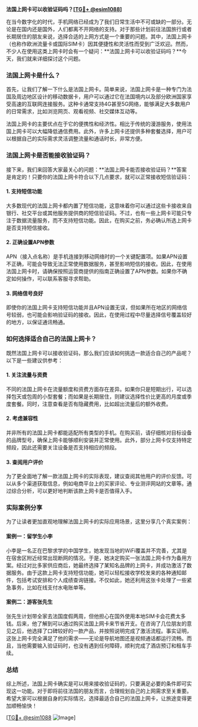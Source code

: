 **法国上网卡可以收验证码吗？[[TG💪+ @esim1088](https://t.me/s/esim1088)]**

在当今数字化的时代，手机网络已经成为了我们日常生活中不可或缺的一部分。无论是在国内还是国外，人们都离不开网络的支持。对于那些计划前往法国旅行或者长期居住的朋友来说，选择合适的上网方式是一个重要的问题。其中，法国上网卡（也称作欧洲流量卡或国际SIM卡）因其便捷性和灵活性而受到广泛欢迎。然而，不少人在使用这类上网卡时会有一个疑问：**法国上网卡可以收验证码吗？**今天，我们就来详细探讨这个问题。

### 法国上网卡是什么？

首先，让我们了解一下什么是法国上网卡。简单来说，法国上网卡是一种专门为法国及周边地区设计的移动数据卡，用户可以通过它在法国境内以及部分欧洲国家享受高速的互联网连接服务。这种卡通常支持4G甚至5G网络，能够满足大多数用户的日常需求，比如浏览网页、观看视频、社交媒体互动等。

法国上网卡的主要优点在于它的便携性和经济性。相比于传统的漫游服务，使用法国上网卡可以大幅降低通信费用。此外，许多上网卡还提供多种套餐选择，用户可以根据自己的实际需求灵活调整流量和通话时长，非常方便。

### 法国上网卡是否能接收验证码？

接下来，我们来回答大家最关心的问题：**法国上网卡能否接收验证码？**答案是肯定的！只要你的法国上网卡符合以下几点要求，就可以正常接收短信验证码：

#### 1. 支持短信功能
大多数现代的法国上网卡都内置了短信功能，这意味着你可以通过这些卡接收来自银行、社交平台或其他服务提供商的短信验证码。不过，也有一些上网卡可能只专注于数据流量服务，而不支持短信功能。因此，在购买之前，务必确认所选上网卡是否支持短信接收。

#### 2. 正确设置APN参数
APN（接入点名称）是手机连接到移动网络时的一个关键配置项。如果APN设置不正确，可能会导致无法正常使用数据服务，甚至影响短信的接收。因此，在使用法国上网卡时，请确保按照运营商提供的指南正确设置了APN参数。如果你不确定如何操作，可以联系客服寻求帮助。

#### 3. 网络信号良好
即使你的法国上网卡支持短信功能并且APN设置无误，但如果所在地区的网络信号较弱，也可能会影响验证码的接收。因此，在使用过程中尽量选择信号覆盖较好的地方，以保证通讯畅通。

### 如何选择适合自己的法国上网卡？

既然法国上网卡可以接收验证码，那么我们应该如何挑选一款适合自己的产品呢？以下是一些建议供参考：

#### 1. 关注流量与资费
不同的法国上网卡在流量额度和资费方面存在差异。如果你只是短期出行，可以选择包天或包周的小型套餐；而如果是长期居住，则建议选择性价比更高的月度或季度套餐。同时，注意查看是否有隐藏费用，比如超出流量后的额外收费。

#### 2. 考虑兼容性
并非所有的法国上网卡都能适配所有类型的手机。在购买前，请仔细核对目标设备的品牌型号，确保上网卡能够顺利安装并正常使用。此外，部分上网卡仅支持特定频段，因此还需要关注设备是否支持相应的频段。

#### 3. 查阅用户评价
为了更全面地了解一款法国上网卡的实际表现，建议查阅其他用户的评价反馈。可以从多个渠道获取信息，例如电商平台上的买家评论、专业测评网站的文章等。通过综合分析，可以更好地判断该款上网卡是否值得入手。

### 实际案例分享

为了让读者更加直观地理解法国上网卡的实际应用场景，这里分享几个真实案例：

#### 案例一：留学生小李
小李是一名正在巴黎求学的中国学生，她发现当地的WiFi覆盖并不完善，尤其是在宿舍区附近经常出现断网的情况。于是，她决定购买一张法国上网卡作为备用方案。经过对比多家供应商后，她最终选择了某知名品牌的上网卡，并成功激活了数据服务。由于这款上网卡支持短信功能，她可以轻松接收学校发来的各种通知邮件，包括考试安排和个人成绩查询链接。不仅如此，她还利用这张卡处理了一些紧急事务，比如在线支付水电账单等。

#### 案例二：游客张先生
张先生计划带全家去法国度假两周，但他担心在国外使用本地SIM卡会花费太多钱。后来，他了解到可以通过购买法国上网卡来节省开支。在咨询了几位朋友的意见之后，他选择了口碑较好的一款产品，并按照说明完成了激活流程。事实证明，这张上网卡完全满足了他的需求——无论是导航地图还是视频通话都运行流畅。而且，当他需要输入验证码时，也没有遇到任何障碍，顺利完成了酒店预订和租车手续。

### 总结

综上所述，法国上网卡确实是可以用来接收验证码的，只要满足必要的条件即可实现这一功能。对于即将前往法国的朋友而言，合理规划自己的上网需求至关重要。希望大家可以根据自身的实际情况，选择最适合自己的法国上网卡，让旅途变得更加顺畅愉快！

[[TG💪+ @esim1088](https://t.me/s/esim1088) ![Image](https://i.postimg.cc/4NQfJmqS/Snipaste-2025-05-13-00-14-12.png)]